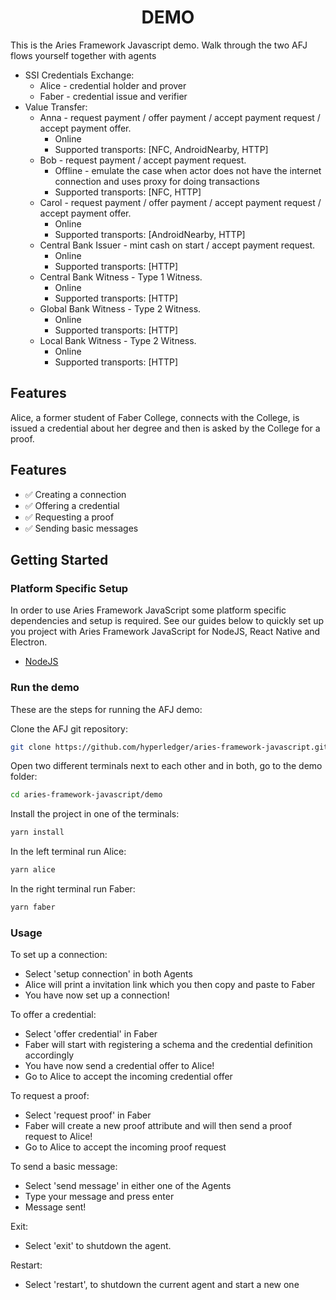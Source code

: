 <h1 align="center"><b>DEMO</b></h1>

This is the Aries Framework Javascript demo. Walk through the two AFJ flows yourself together with agents

- SSI Credentials Exchange:
  - Alice - credential holder and prover
  - Faber - credential issue and verifier
- Value Transfer:
  - Anna - request payment / offer payment / accept payment request / accept payment offer.
    - Online
    - Supported transports: [NFC, AndroidNearby, HTTP]
  - Bob - request payment / accept payment request.
    - Offline - emulate the case when actor does not have the internet connection and uses proxy for doing transactions
    - Supported transports: [NFC, HTTP]
  - Carol - request payment / offer payment / accept payment request / accept payment offer.
    - Online
    - Supported transports: [AndroidNearby, HTTP]
  - Central Bank Issuer - mint cash on start / accept payment request.
    - Online
    - Supported transports: [HTTP]
  - Central Bank Witness - Type 1 Witness.
    - Online
    - Supported transports: [HTTP]
  - Global Bank Witness - Type 2 Witness.
    - Online
    - Supported transports: [HTTP]
  - Local Bank Witness - Type 2 Witness.
    - Online
    - Supported transports: [HTTP]

## Features

Alice, a former student of Faber College, connects with the College, is issued a credential about her degree and then is asked by the College for a proof.

## Features

- ✅ Creating a connection
- ✅ Offering a credential
- ✅ Requesting a proof
- ✅ Sending basic messages

## Getting Started

### Platform Specific Setup

In order to use Aries Framework JavaScript some platform specific dependencies and setup is required. See our guides below to quickly set up you project with Aries Framework JavaScript for NodeJS, React Native and Electron.

- [NodeJS](https:/aries.js.org/guides/getting-started/prerequisites/nodejs)

### Run the demo

These are the steps for running the AFJ demo:

Clone the AFJ git repository:

```sh
git clone https://github.com/hyperledger/aries-framework-javascript.git
```

Open two different terminals next to each other and in both, go to the demo folder:

```sh
cd aries-framework-javascript/demo
```

Install the project in one of the terminals:

```sh
yarn install
```

In the left terminal run Alice:

```sh
yarn alice
```

In the right terminal run Faber:

```sh
yarn faber
```

### Usage

To set up a connection:

- Select 'setup connection' in both Agents
- Alice will print a invitation link which you then copy and paste to Faber
- You have now set up a connection!

To offer a credential:

- Select 'offer credential' in Faber
- Faber will start with registering a schema and the credential definition accordingly
- You have now send a credential offer to Alice!
- Go to Alice to accept the incoming credential offer

To request a proof:

- Select 'request proof' in Faber
- Faber will create a new proof attribute and will then send a proof request to Alice!
- Go to Alice to accept the incoming proof request

To send a basic message:

- Select 'send message' in either one of the Agents
- Type your message and press enter
- Message sent!

Exit:

- Select 'exit' to shutdown the agent.

Restart:

- Select 'restart', to shutdown the current agent and start a new one
